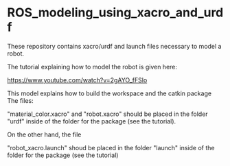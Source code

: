 # ROS_modeling_using_xacro_and_urdf
These repository contains xacro/urdf and launch files necessary to model a robot.

The tutorial explaining how to model the robot is given here:

https://www.youtube.com/watch?v=2gAYO_fFSlo

This model explains how to build the workspace and the catkin package
The files:

"material_color.xacro" and "robot.xacro" should be placed in the folder "urdf" inside of the folder for the package (see the tutorial).

On the other hand, the file

"robot_xacro.launch" shoud be placed in the folder "launch" inside of the folder for the package (see the tutorial) 

